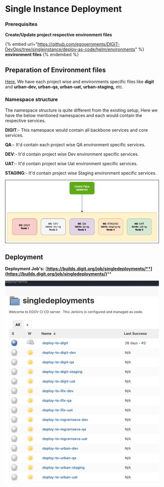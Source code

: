 # Single Instance Deployment

### **Prerequisites**

**Create/Update project respective environment files**



{% embed url="https://github.com/egovernments/DIGIT-DevOps/tree/singleinstance/deploy-as-code/helm/environments" %}
**environment files**
{% endembed %}

## Preparation of Environment files

[Here](https://github.com/egovernments/DIGIT-DevOps/tree/singleinstance/deploy-as-code/helm/environments), We have each project wise and environments specific files like **digit** and **urban-dev, urban-qa, urban-uat, urban-staging,** etc.

### Namespace structure

The namespace structure is quite different from the existing setup, Here we have the below mentioned namespaces and each would contain the respective services.

**DIGIT**:- This namespace would contain all backbone services and core services.

**QA**:- It'd contain each project wise QA environment specific services.

**DEV**:- It'd contain project wise Dev environment specific services.

**UAT**:- It'd contain project wise Uat environment specific services.

**STAGING**:- It'd contain project wise Staging environment specific services.



![NameSpace Structure](<../../.gitbook/assets/Untitled Diagram.drawio (1).png>)

## **Deployment**

**Deployment Job's:** [**https://builds.digit.org/job/singledeployments/**](https://builds.digit.org/job/singledeployments/)****

![Single Instance Deploment Jobs](<../../.gitbook/assets/Screenshot 2022-04-08 at 4.07.30 PM.png>)
